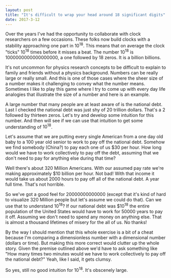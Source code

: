 ```yaml
---
layout: post
title: "It's difficult to wrap your head around 18 significant digits"
date: 2017-3-12
---
```

<script type="text/javascript" src="http://cdn.mathjax.org/mathjax/latest/MathJax.js?config=TeX-AMS-MML_HTMLorMML"></script>

Over the years I've had the opportunity to collaborate with clock researchers on
a few occasions. These folks now build clocks with a stability approaching one
part in $10^{18}$. This means that on average the clock "ticks" $10^{18}$ times
before it misses a beat. The number $10^{18}$ is $1 000 000 000 000 000 000$, a
one followed by 18 zeros. It is a billion billions.

It's not uncommon for physics research concepts to be difficult to explain to
family and friends without a physics background. Numbers can be really large or
really small. And this is one of those cases where the sheer size of a number
makes it challenging to convey what the number means. Sometimes I like to play
this game where I try to come up with every day life analogies that illustrate
the size of a number and here is an example.

A large number that many people are at least aware of is the national debt. Last
I checked the national debt was just shy of 20 trillion dollars. That's a 2
followed by thirteen zeros. Let's try and develop some intuition for this
number. And then will see if we can use that intuition to get some understanding
of $10^{18}$.

Let's assume that we are putting every single American from a one day old baby
to a 100 year old senior to work to pay off the national debt. Somehow we find
somebody (China?) to pay each one of us $30 per hour. How long would we have to
work collectively to pay off the debt, assuming that we don't need to pay for
anything else during that time?

Well there's about 320 Million Americans. With our assumed pay rate we're making
approximately $10 billion per hour. Not bad! With that income it would take us
about 2000 hours to pay off all of the national debt. A year full time. That's
not horrible.

So we've got a good feel for $20 000 000 000 000$ (except that it's kind of hard
to visualize 320 Million people but let's assume we could do that). Can we use
that to understand $10^18$? If our national debt was $\$10^{18}$ the entire
population of the United States would have to work for $50 000$ years to pay it
off. Assuming we don't need to spend any money on anything else. That is almost
a thousand lifetimes of misery for the all of us. No thanks!

By the way I should mention that this whole exercise is a bit of a cheat because
I'm comparing a dimensionless number with a dimensional number (dollars or
time). But making this more correct would clutter up the whole story. Given the
premise outlined above we'd have to ask something like "How many times two
minutes would we have to work collectively to pay off the national debt?" Yeah,
like I said, it gets clumsy.

So yes, still no good intuition for $10^{18}$. It's obscenely large.
